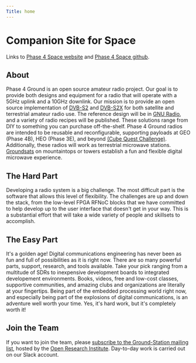 ```yaml
---
Title: home
---
```


# Companion Site for Space
 
Links to [Phase 4 Space website](https://phase4space.github.io) and
[Phase 4 Space github](https://github.com/phase4space).

## About

Phase 4 Ground is an open source amateur radio project. Our goal is to provide both designs and equipment for a radio that will operate with a 5GHz uplink and a 10GHz downlink. Our mission is to provide an open source implementation of [DVB-S2](https://www.dvb.org/standards/dvb-s2) and [DVB-S2X](https://www.dvb.org/standards/dvb-s2x) for both satellite and terrestrial amateur radio use. The reference design will be in [GNU Radio](https://www.gnuradio.org/), and a variety of radio recipes will be published. These solutions range from DIY to something you can purchase off-the-shelf. Phase 4 Ground radios are intended to be reusable and reconfigurable, supporting payloads at GEO (Phase 4B), HEO (Phase 3E), and beyond [(Cube Quest Challenge)](http://www.nasa.gov/cubequest/details). Additionally, these radios will work as terrestrial microwave stations. [Groundsats](/groundsat) on mountaintops or towers establish a fun and flexible digital microwave experience.

## The Hard Part

Developing a radio system is a big challenge. The most difficult part is the software that allows this level of flexibility. The challenges are up and down the stack, from the low-level FPGA RFNoC blocks that we have committed to help develop up to the user interface that doesn't get in your way. This is a substantial effort that will take a wide variety of people and skillsets to accomplish.

## The Easy Part

It's a golden age! Digital communications engineering has never been as fun and full of possibilities as it is right now. There are so many powerful parts, support, research, and tools available. Take your pick ranging from a multitude of SDRs to inexpensive development boards to integrated developement environments. Books, videos, free and low-cost classes, supportive communities, and amazing clubs and organizations are literally at your fingertips. Being part of the embedded processing world right now, and especially being part of the explosions of digital communications, is an adventure well worth your time. Yes, it's hard work, but it's completely worth it! 

## Join the Team

If you want to join the team, please <a href="https://lists.openresearch.institute/mailman/listinfo/ground-station">subscribe to the Ground-Station mailing list</a>, hosted by the <a href="https://openresearch.institute/">Open Research Institute</a>. Day-to-day work is carried out on our Slack account. 
